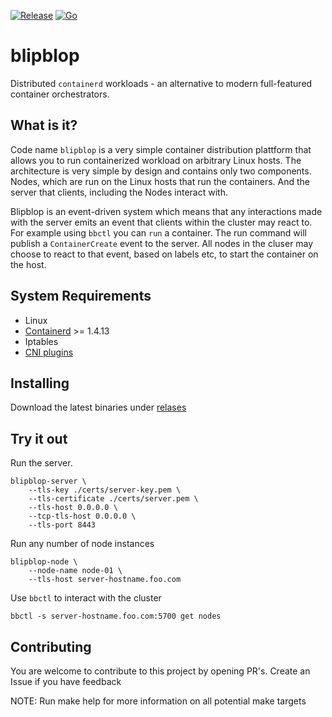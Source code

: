 [![Release](https://github.com/amimof/blipblop/actions/workflows/release.yaml/badge.svg)](https://github.com/amimof/blipblop/actions/workflows/release.yaml) [![Go](https://github.com/amimof/blipblop/actions/workflows/go.yaml/badge.svg)](https://github.com/amimof/blipblop/actions/workflows/go.yaml)

# blipblop

Distributed `containerd` workloads - an alternative to modern full-featured container orchestrators.

## What is it?

Code name `blipblop` is a very simple container distribution plattform that allows you to run containerized workload on arbitrary Linux hosts. The architecture is very simple by design and contains only two components. Nodes, which are run on the Linux hosts that run the containers. And the server that clients, including the Nodes interact with.

Blipblop is an event-driven system which means that any interactions made with the server emits an event that clients within the cluster may react to. For example using `bbctl` you can `run` a container. The run command will publish a `ContainerCreate` event to the server. All nodes in the cluser may choose to react to that event, based on labels etc, to start the container on the host.

## System Requirements

- Linux
- [Containerd](https://containerd.io/downloads/) >= 1.4.13
- Iptables
- [CNI plugins](https://github.com/containernetworking/plugins)

## Installing

Download the latest binaries under [relases](https://github.com/amimof/blipblop/releases)

## Try it out

Run the server.

```shell
blipblop-server \
    --tls-key ./certs/server-key.pem \
    --tls-certificate ./certs/server.pem \
    --tls-host 0.0.0.0 \
    --tcp-tls-host 0.0.0.0 \
    --tls-port 8443
```

Run any number of node instances

```
blipblop-node \
    --node-name node-01 \
    --tls-host server-hostname.foo.com
```

Use `bbctl` to interact with the cluster

```
bbctl -s server-hostname.foo.com:5700 get nodes
```

## Contributing

You are welcome to contribute to this project by opening PR's. Create an Issue if you have feedback

NOTE: Run make help for more information on all potential make targets
